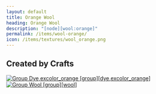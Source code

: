 ```yaml
---
layout: default
title: Orange Wool
heading: Orange Wool
description: "[node][wool:orange]"
permalink: /items/wool-orange/
icon: /items/textures/wool_orange.png
---
```



## Created by Crafts

<div class="craft">
    <div>
        <span><a href="{{site.baseurl}}/items/group_dye,excolor_orange/"><img src="{{site.baseurl}}/assets/img/items/group.png" data-toggle="tooltip" title="Group Dye,excolor_orange [group][dye,excolor_orange]"></a></span>
        <span><a href="{{site.baseurl}}/items/group_wool/"><img src="{{site.baseurl}}/assets/img/items/group.png" data-toggle="tooltip" title="Group Wool [group][wool]"></a></span>
        <span></span>
    </div>
    <div>
        <span></span>
        <span></span>
        <span></span>
    </div>
    <div>
        <span></span>
        <span></span>
        <span></span>
    </div>
</div>
